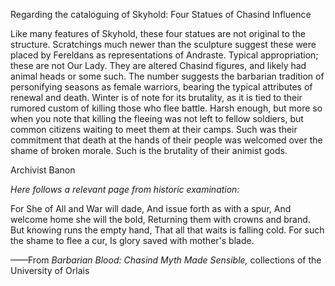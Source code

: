 Regarding the cataloguing of Skyhold: Four Statues of Chasind Influence

Like many features of Skyhold, these four statues are not original to the structure. Scratchings much newer than the sculpture suggest these were placed by Fereldans as representations of Andraste. Typical appropriation; these are not Our Lady. They are altered Chasind figures, and likely had animal heads or some such. The number suggests the barbarian tradition of personifying seasons as female warriors, bearing the typical attributes of renewal and death. Winter is of note for its brutality, as it is tied to their rumored custom of killing those who flee battle. Harsh enough, but more so when you note that killing the fleeing was not left to fellow soldiers, but common citizens waiting to meet them at their camps. Such was their commitment that death at the hands of their people was welcomed over the shame of broken morale. Such is the brutality of their animist gods.

Archivist Banon

<i> Here follows a relevant page from historic examination: </i>

For She of All and War will dade,
And issue forth as with a spur,
And welcome home she will the bold,
Returning them with crowns and brand.
But knowing runs the empty hand,
That all that waits is falling cold.
For such the shame to flee a cur,
Is glory saved with mother's blade.

——From <i> Barbarian Blood: Chasind Myth Made Sensible, </i> collections of the University of Orlais

